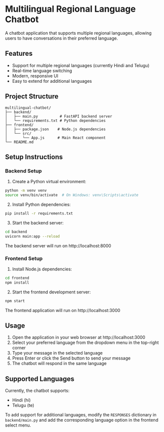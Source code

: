 # Multilingual Regional Language Chatbot

A chatbot application that supports multiple regional languages, allowing users to have conversations in their preferred language.

## Features

- Support for multiple regional languages (currently Hindi and Telugu)
- Real-time language switching
- Modern, responsive UI
- Easy to extend for additional languages

## Project Structure

```
multilingual-chatbot/
├── backend/
│   ├── main.py          # FastAPI backend server
│   └── requirements.txt # Python dependencies
├── frontend/
│   ├── package.json    # Node.js dependencies
│   └── src/
│       └── App.js      # Main React component
└── README.md
```

## Setup Instructions

### Backend Setup

1. Create a Python virtual environment:

```bash
python -m venv venv
source venv/bin/activate  # On Windows: venv\Scripts\activate
```

2. Install Python dependencies:

```bash
pip install -r requirements.txt
```

3. Start the backend server:

```bash
cd backend
uvicorn main:app --reload
```

The backend server will run on http://localhost:8000

### Frontend Setup

1. Install Node.js dependencies:

```bash
cd frontend
npm install
```

2. Start the frontend development server:

```bash
npm start
```

The frontend application will run on http://localhost:3000

## Usage

1. Open the application in your web browser at http://localhost:3000
2. Select your preferred language from the dropdown menu in the top-right corner
3. Type your message in the selected language
4. Press Enter or click the Send button to send your message
5. The chatbot will respond in the same language

## Supported Languages

Currently, the chatbot supports:

- Hindi (hi)
- Telugu (te)

To add support for additional languages, modify the `RESPONSES` dictionary in `backend/main.py` and add the corresponding language option in the frontend select menu.

